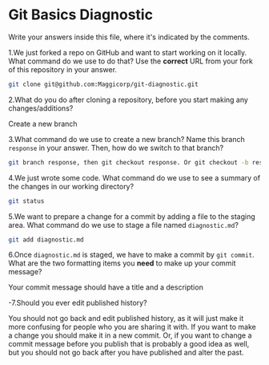 # Git Basics Diagnostic

Write your answers inside this file, where it's indicated by the comments.

1.We just forked a repo on GitHub and want to start working on it locally.
What command do we use to do that? Use the **correct** URL from your fork of
this repository in your answer.

```sh
git clone git@github.com:Maggicorp/git-diagnostic.git

```

2.What do you do after cloning a repository, before you start making any
changes/additions?

Create a new branch

3.What command do we use to create a new branch? Name this branch `response`
    in your answer. Then, how do we switch to that branch?

```sh
git branch response, then git checkout response. Or git checkout -b response
```

4.We just wrote some code. What command do we use to see a summary of the
    changes in our working directory?

```sh
git status
```

5.We want to prepare a change for a commit by adding a file to the staging
    area. What command do we use to stage a file named `diagnostic.md`?

```sh
git add diagnostic.md
```

6.Once `diagnostic.md` is staged, we have to make a commit by `git commit`.
What are the two formatting items you **need** to make up your commit message?

Your commit message should have a title and a description

-7.Should you ever edit published history?

You should not go back and edit published history, as it will just make it more confusing for people who you are sharing it with.   If you want to make a change you should make it in a new commit.  Or, if you want to change a commit message before you publish that is probably a good idea as well, but you should not go back after you have published and alter the past.
